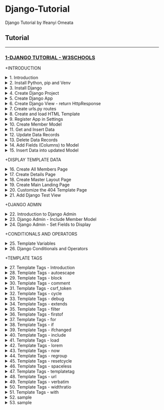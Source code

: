 # Django-Tutorial

Django Tutorial by Ifeanyi Omeata

## Tutorial

---

### [1-DJANGO TUTORIAL - W3SCHOOLS](#)

+INTRODUCTION

<details>
  <summary>1. Introduction </summary>

Django follows the MVT design pattern (Model View Template).

- Model - The data you want to present, usually data from a database.
- View - A request handler that returns the relevant template and content - based on the request from the user.
- Template - A text file (like an HTML file) containing the layout of the web page, with logic on how to display the data.

Model <br>

The model provides data from the database.

- In Django, the data is delivered as an Object Relational Mapping (ORM), which is a technique designed to make it easier to work with databases.

- The most common way to extract data from a database is SQL. One problem with SQL is that you have to have a pretty good understanding of the database structure to be able to work with it.

- Django, with ORM, makes it easier to communicate with the database, without having to write complex SQL statements.

- The models are usually located in a file called models.py.

View

- A view is a function or method that takes http requests as arguments, imports the relevant model(s), and finds out what data to send to the template, and returns the final result.

- The views are usually located in a file called views.py.

Template

- A template is a file where you describe how the result should be represented.

- Templates are often .html files, with HTML code describing the layout of a web page, but it can also be in other file formats to present other results, but we will concentrate on .html files.

- Django uses standard HTML to describe the layout, but uses Django tags to add logic.

- The templates of an application is located in a folder named templates.

```html
<h1>My Homepage</h1>

<p>My name is {{ firstname }}.</p>
```

URLs

- Django also provides a way to navigate around the different pages in a website.

- When a user requests a URL, Django decides which view it will send it to.

- This is done in a file called urls.py.

</details>

<details>
  <summary>2. Install Python, pip and Venv </summary>

Download Python:

```py
https://www.python.org/
```

Check for Python Version:

```py
python --version
```

```py
# Python 3.9.12
```

Install pip:

```py
https://pypi.org/project/pip/
```

Check pip version:

```py
pip --version
```

```py
# pip 21.2.4
```

Upgrade pip:

```py
python -m pip install --upgrade pip
```

Install venv and activate the virtual environment:

```py
python -m venv venv-w3django

source venv-w3django/bin/activate
```

</details>

<details>
  <summary>3. Install Django </summary>

```py
python -m pip install Django
```

Check Django version:

```py
django-admin --version
```

```py
# 4.1.5
```

</details>

<details>
  <summary>4. Create Django Project </summary>

```py
django-admin startproject my_tennis_club
django-admin startproject my_tennis_club .
```

run django project -

my_tennis_club/

```py
python manage.py runserver
```

```py
# System check identified no issues (0 silenced).

# You have 18 unapplied migration(s). Your project may not work properly until you apply the migrations for app(s): admin, auth, contenttypes, sessions.
# Run 'python manage.py migrate' to apply them.
# January 26, 2023 - 19:26:37
# Django version 4.1.5, using settings 'my_tennis_club.settings'
# Starting development server at http://127.0.0.1:8000/
# Quit the server with CONTROL-C.
```

127.0.0.1:8000:

![001](https://user-images.githubusercontent.com/32337103/214931443-5581766b-920d-4ddb-ac99-c649421fa3d1.png)

</details>

<details>
  <summary>5. Create Django App </summary>

my_tennis_club/

```py
python manage.py startapp members
```

</details>

<details>
  <summary>6. Create Django View - return HttpResponse </summary>

members/views.py:

```py
from django.shortcuts import render
from django.http import HttpResponse

def members(request):
    return HttpResponse("Hello world!")
```

</details>

<details>
  <summary>7. Create urls.py routes </summary>

my_tennis_club/members/urls.py:

```py
from django.urls import path
from . import views

urlpatterns = [
    path('members/', views.members, name='members'),
]
```

my_tennis_club/my_tennis_club/urls.py:

```py
from django.contrib import admin
from django.urls import include, path

urlpatterns = [
    path('', include('members.urls')),
    path('admin/', admin.site.urls),
]
```

/my_tennis_club:

```py
python manage.py runserver
```

127.0.0.1:8000/members:

![002](https://user-images.githubusercontent.com/32337103/214957810-f91a2461-1028-4d23-bcd4-9ef782e741e4.png)

</details>

<details>
  <summary>8. Create and load HTML Template </summary>

my_tennis_club/members/templates/myfirst.html:

```html
<!DOCTYPE html>
<html>
  <body>
    <h1>Hello World!</h1>
    <p>Welcome to my first Django project!</p>
  </body>
</html>
```

my_tennis_club/members/views.py:

```py
from django.http import HttpResponse
from django.template import loader

def members(request):
  template = loader.get_template('myfirst.html')
  return HttpResponse(template.render())
```

</details>

<details>
  <summary>9. Register App in Settings </summary>

my_tennis_club/my_tennis_club/settings.py:

```py
INSTALLED_APPS = [
    'django.contrib.admin',
    'django.contrib.auth',
    'django.contrib.contenttypes',
    'django.contrib.sessions',
    'django.contrib.messages',
    'django.contrib.staticfiles',
    'members'
]
```

Run Migrations:

```py
# python manage.py makemigrations
python manage.py migrate
```

/my_tennis_club

```py
python manage.py runserver
```

127.0.0.1:8000/members:

![004](https://user-images.githubusercontent.com/32337103/214960898-da8f5076-7b10-4112-a4cd-f9d12589fc5d.png)

</details>

<details>
  <summary>10. Create Member Model </summary>

my_tennis_club/members/models.py:

```py
from django.db import models

class Member(models.Model):
  firstname = models.CharField(max_length=255)
  lastname = models.CharField(max_length=255)
```

my_tennis_club/

```py
python manage.py makemigrations members
```

```py
python manage.py migrate
```

View SQL migrate:

```py
python manage.py sqlmigrate <model> <migration number>
python manage.py sqlmigrate members 0001
```

```py
# BEGIN;
# --
# -- Create model Member
# --
# CREATE TABLE "members_member" ("id" integer NOT NULL PRIMARY KEY AUTOINCREMENT, "firstname" varchar(255) NOT NULL, "lastname" varchar(255) NOT NULL);
# COMMIT;
```

</details>

<details>
  <summary>11. Get and Insert Data </summary>

Enter Python Shell

```py
python manage.py shell
```

```py
# Python 3.9.13 (v3.9.13:6de2ca5339, May 17 2022, 11:37:23)
# [Clang 13.0.0 (clang-1300.0.29.30)] on darwin
# Type "help", "copyright", "credits" or "license" for more information.
# (InteractiveConsole)
# >>>
```

GET Data from Members Table (Model):

```py
>>> from members.models import Member
>>> Member.objects.all()
```

```py
# <QuerySet []>
```

POST/Add a single Data record to Members Table (Model):

```py
>>> member = Member(firstname='Emil', lastname='Refsnes')
>>> member.save()
```

View added record in Model:

```py
>>> Member.objects.all()
```

```py
# <QuerySet [<Member: Member object (1)>]>
```

```py
>>> Member.objects.all().values()
```

```py
# <QuerySet [{'id': 1, 'firstname': 'Emil', 'lastname': 'Refsnes'}]>
```

To add Multiple Records in the Model:

```py
>>> member1 = Member(firstname='Tobias', lastname='Refsnes')
>>> member2 = Member(firstname='Linus', lastname='Refsnes')
>>> member3 = Member(firstname='Lene', lastname='Refsnes')
>>> member4 = Member(firstname='Stale', lastname='Refsnes')
>>> member5 = Member(firstname='Jane', lastname='Doe')
>>> members_list = [member1, member2, member3, member4, member5]
>>> for x in members_list:
>>>   x.save()
```

View added records in Model:

```py
>>> Member.objects.all().values()
```

```py
# <QuerySet [{'id': 1, 'firstname': 'Emil', 'lastname': 'Refsnes'},
# {'id': 2, 'firstname': 'Tobias', 'lastname': 'Refsnes'},
# {'id': 3, 'firstname': 'Linus', 'lastname': 'Refsnes'},
# {'id': 4, 'firstname': 'Lene', 'lastname': 'Refsnes'},
# {'id': 5, 'firstname': 'Stale', 'lastname': 'Refsnes'},
# {'id': 6, 'firstname': 'Jane', 'lastname': 'Doe'}]>
```

</details>

<details>
  <summary>12. Update Data Records </summary>

Get the record for member at index 4, which is "Stale Refsnes":

```py
>>> from members.models import Member
>>> x = Member.objects.all()[4]
>>> x.firstname
```

```py
# 'Stale'
```

Now change the value of this record:

```py
>>> x.firstname = "Stalikken"
>>> x.save()
```

```py
>>> Member.objects.all().values()
```

```py
# <QuerySet [{'id': 1, 'firstname': 'Emil', 'lastname': 'Refsnes'},
# {'id': 2, 'firstname': 'Tobias', 'lastname': 'Refsnes'},
# {'id': 3, 'firstname': 'Linus', 'lastname': 'Refsnes'},
# {'id': 4, 'firstname': 'Lene', 'lastname': 'Refsnes'},
# {'id': 5, 'firstname': 'Stalikken', 'lastname': 'Refsnes'},
# {'id': 6, 'firstname': 'Jane', 'lastname': 'Doe'}]>
```

</details>

<details>
  <summary>13. Delete Data Records </summary>

Get the record you want to delete:

```py
>>> from members.models import Member
>>> x = Member.objects.all()[5]
>>> x.firstname
```

```py
# 'Jane'
```

Now delete the record:

```py
>>> x.delete()
```

```py
# (1, {'members.Member': 1})
```

```py
>>> Member.objects.all().values()
```

```py
# <QuerySet [{'id': 1, 'firstname': 'Emil', 'lastname': 'Refsnes'},
# {'id': 2, 'firstname': 'Tobias', 'lastname': 'Refsnes'},
# {'id': 3, 'firstname': 'Linus', 'lastname': 'Refsnes'},
# {'id': 4, 'firstname': 'Lene', 'lastname': 'Refsnes'},
# {'id': 5, 'firstname': 'Stalikken', 'lastname': 'Refsnes'}]>
```

```py
>>> exit()
```

</details>

<details>
  <summary>14. Add Fields (Columns) to Model </summary>

my_tennis_club/members/models.py:

```py
from django.db import models

class Member(models.Model):
  firstname = models.CharField(max_length=255)
  lastname = models.CharField(max_length=255)
  phone = models.IntegerField()
  joined_date = models.DateField()
```

Make Migrations:

```py
python manage.py makemigrations members
```

```py
# You are trying to add a non-nullable field 'joined_date' to members without a default; we can't do that (the database needs something to populate existing rows).
# Please select a fix:
#  1) Provide a one-off default now (will be set on all existing rows with a null value for this column)
#  2) Quit, and let me add a default in models.py
# Select an option:
```

```bs
Select option 2: allow NULL values for the two new fields.
```

my_tennis_club/members/models.py:

```py
from django.db import models

class Member(models.Model):
  firstname = models.CharField(max_length=255)
  lastname = models.CharField(max_length=255)
  phone = models.IntegerField(null=True)
  joined_date = models.DateField(null=True)
```

Make Migrations:

```py
python manage.py makemigrations members
```

```py
# Migrations for 'members':
#   members/migrations/0002_member_joined_date_member_phone.py
#     - Add field joined_date to member
#     - Add field phone to member
```

Run the migrate command:

```py
python manage.py migrate
```

```py
# Operations to perform:
#   Apply all migrations: admin, auth, contenttypes, members, sessions
# Running migrations:
#   Applying members.0002_member_joined_date_member_phone... OK
```

</details>

<details>
  <summary>15. Insert Data into updated Model </summary>

```py
python manage.py shell
```

```py
# Python 3.9.2 (tags/v3.9.2:1a79785, Feb 19 2021, 13:44:55) [MSC v.1928 64 bit (AMD64)] on win32
# Type "help", "copyright", "credits" or "license" for more information.
# (InteractiveConsole)
# >>>
```

```py
>>> from members.models import Member
>>> x = Member.objects.all()[0]
>>> x.phone = 5551234
>>> x.joined_date = '2022-01-05'
>>> x.save()
```

```py
>>> Member.objects.all().values()
```

```py
# <QuerySet [
# {'id': 1, 'firstname': 'Emil', 'lastname': 'Refsnes', 'phone': 5551234, 'joined_date': datetime.date(2022, 1, 5)},
# {'id': 2, 'firstname': 'Tobias', 'lastname': 'Refsnes', 'phone': None, 'joined_date': None},
# {'id': 3, 'firstname': 'Linus', 'lastname': 'Refsnes', 'phone': None, 'joined_date': None},
# {'id': 4, 'firstname': 'Lene', 'lastname': 'Refsnes', 'phone': None, 'joined_date': None},
# {'id': 5, 'firstname': 'Stalikken', 'lastname': 'Refsnes', 'phone': None, 'joined_date': None}]>
```

</details>

+DISPLAY TEMPLATE DATA

<details>
  <summary>16. Create All Members Page </summary>

my_tennis_club/members/templates/all_members.html:

```html
<!DOCTYPE html>
<html>
  <body>
    <h1>Members</h1>

    <ul>
      {% for x in mymembers %}
      <li>{{ x.firstname }} {{ x.lastname }}</li>
      {% endfor %}
    </ul>
  </body>
</html>
```

my_tennis_club/members/views.py:

```py
from django.http import HttpResponse
from django.template import loader
from .models import Member

def members(request):
  mymembers = Member.objects.all().values()
  template = loader.get_template('all_members.html')
  context = {
    'mymembers': mymembers,
  }
  return HttpResponse(template.render(context, request))
```

my_tennis_club/members/urls.py:

```py
from django.urls import path
from . import views

urlpatterns = [
    path('members/', views.members, name='members'),
]
```

my_tennis_club/

```py
python manage.py runserver
```

![004](https://user-images.githubusercontent.com/32337103/215118713-ad8cf2c0-cb2a-497d-b558-bc273b8245bc.png)

</details>

<details>
  <summary>17. Create Details Page </summary>

my_tennis_club/members/templates/details.html:

```html
<!DOCTYPE html>
<html>
  <body>
    <h1>{{ mymember.firstname }} {{ mymember.lastname }}</h1>

    <p>Phone: {{ mymember.phone }}</p>
    <p>Member since: {{ mymember.joined_date }}</p>

    <p>Back to <a href="/members">Members</a></p>
  </body>
</html>
```

my_tennis_club/members/templates/all_members.html:

```html
<!DOCTYPE html>
<html>
  <body>
    <h1>Members</h1>

    <ul>
      {% for x in mymembers %}
      <li>
        <a href="details/{{ x.id }}">{{ x.firstname }} {{ x.lastname }}</a>
      </li>
      {% endfor %}
    </ul>
  </body>
</html>
```

my_tennis_club/members/views.py:

```py
from django.http import HttpResponse
from django.template import loader
from .models import Member

def members(request):
  mymembers = Member.objects.all().values()
  template = loader.get_template('all_members.html')
  context = {
    'mymembers': mymembers,
  }
  return HttpResponse(template.render(context, request))

def details(request, id):
  mymember = Member.objects.get(id=id)
  template = loader.get_template('details.html')
  context = {
    'mymember': mymember,
  }
  return HttpResponse(template.render(context, request))
```

my_tennis_club/members/urls.py:

```py
from django.urls import path
from . import views

urlpatterns = [
    path('members/', views.members, name='members'),
    path('members/details/<int:id>', views.details, name='details'),
]
```

```py
py manage.py runserver
```

![006](https://user-images.githubusercontent.com/32337103/215122475-c5df9fb6-5c0e-4e6e-8dff-3a7078130f4c.png)

![007](https://user-images.githubusercontent.com/32337103/215122533-7600e321-0f0a-4a66-b7df-ea43fcdc6de1.png)

</details>

<details>
  <summary>18. Create Master Layout Page </summary>

my_tennis_club/members/templates/master.html:

```html
<!DOCTYPE html>
<html>
  <head>
    <title>{% block title %}{% endblock %}</title>
  </head>
  <body>
    {% block content %} {% endblock %}
  </body>
</html>
```

my_tennis_club/members/templates/all_members.html:

```bs
{% extends "master.html" %}

{% block title %}
  My Tennis Club - List of all members
{% endblock %}


{% block content %}
  <h1>Members</h1>

  <ul>
    {% for x in mymembers %}
      <li><a href="details/{{ x.id }}">{{ x.firstname }} {{ x.lastname }}</a></li>
    {% endfor %}
  </ul>
{% endblock %}
```

my_tennis_club/members/templates/details.html:

```bs
{% extends "master.html" %}

{% block title %}
  Details about {{ mymember.firstname }} {{ mymember.lastname }}
{% endblock %}


{% block content %}
  <h1>{{ mymember.firstname }} {{ mymember.lastname }}</h1>

  <p>Phone {{ mymember.phone }}</p>
  <p>Member since: {{ mymember.joined_date }}</p>

  <p>Back to <a href="/members">Members</a></p>

{% endblock %}
```

```py
py manage.py runserver
```

![006](https://user-images.githubusercontent.com/32337103/215122475-c5df9fb6-5c0e-4e6e-8dff-3a7078130f4c.png)

![007](https://user-images.githubusercontent.com/32337103/215122533-7600e321-0f0a-4a66-b7df-ea43fcdc6de1.png)

</details>

<details>
  <summary>19. Create Main Landing Page </summary>

my_tennis_club/members/templates/main.html:

```bash
{% extends "master.html" %}

{% block title %}
  My Tennis Club
{% endblock %}


{% block content %}
  <h1>My Tennis Club</h1>

  <h3>Members</h3>

  <p>Check out all our <a href="members/">members</a></p>

{% endblock %}
```

my_tennis_club/members/views.py:

```py
from django.http import HttpResponse
from django.template import loader
from .models import Member

def members(request):
  mymembers = Member.objects.all().values()
  template = loader.get_template('all_members.html')
  context = {
    'mymembers': mymembers,
  }
  return HttpResponse(template.render(context, request))

def details(request, id):
  mymember = Member.objects.get(id=id)
  template = loader.get_template('details.html')
  context = {
    'mymember': mymember,
  }
  return HttpResponse(template.render(context, request))

def main(request):
  template = loader.get_template('main.html')
  return HttpResponse(template.render())
```

my_tennis_club/members/urls.py:

```py
from django.urls import path
from . import views

urlpatterns = [
    path('', views.main, name='main'),
    path('members/', views.members, name='members'),
    path('members/details/<int:id>', views.details, name='details'),
]
```

my_tennis_club/members/templates/all_members.html:

```bash
{% extends "master.html" %}

{% block title %}
  My Tennis Club - List of all members
{% endblock %}

{% block content %}

  <p><a href="/">HOME</a></p>

  <h1>Members</h1>

  <ul>
    {% for x in mymembers %}
      <li><a href="details/{{ x.id }}">{{ x.firstname }} {{ x.lastname }}</a></li>
    {% endfor %}
  </ul>
{% endblock %}
```

```py
py manage.py runserver
```

127.0.0.1:8000/:

![007](https://user-images.githubusercontent.com/32337103/215138505-56d25ad0-33d3-480f-8e1f-fbd0092b683c.png)

![008](https://user-images.githubusercontent.com/32337103/215138775-dd6d5698-f1fa-4b48-b117-83e3119df5d2.png)

</details>

<details>
  <summary>20. Customize the 404 Template Page </summary>

- Important: When DEBUG = False, Django requires you to specify the hosts you will allow this Django project to run from.

- In production, this should be replaced with a proper domain name:

ALLOWED_HOSTS = ['yourdomain.com']

- Django will look for a file named 404.html in the templates folder, and display it when there is a 404 error.

- If no such file exists, Django shows the "Not Found" page.

- To customize this message, all you have to do is to create a file in the templates folder and name it 404.html, and fill it with write whatever you want.

my_tennis_club/my_tennis_club/settings.py:

```py
# SECURITY WARNING: don't run with debug turned on in production!
DEBUG = False

ALLOWED_HOSTS = ['*']
```

my_tennis_club/members/templates/404.html:

```html
<!DOCTYPE html>
<html>
  <title>Wrong address</title>
  <body>
    <h1>Ooops!</h1>

    <h2>I cannot find the file you requested!</h2>
  </body>
</html>
```

![008](https://user-images.githubusercontent.com/32337103/215175543-4b34095c-2a20-43f7-9fd9-3ecbcc83f620.png)

</details>

<details>
  <summary>21. Add Django Test View </summary>

my_tennis_club/members/views.py:

```py
from django.http import HttpResponse
from django.template import loader
from .models import Member

def members(request):
  mymembers = Member.objects.all().values()
  template = loader.get_template('all_members.html')
  context = {
    'mymembers': mymembers,
  }
  return HttpResponse(template.render(context, request))

def details(request, id):
  mymember = Member.objects.get(id=id)
  template = loader.get_template('details.html')
  context = {
    'mymember': mymember,
  }
  return HttpResponse(template.render(context, request))

def main(request):
  template = loader.get_template('main.html')
  return HttpResponse(template.render())

def testing(request):
  template = loader.get_template('template.html')
  context = {
    'fruits': ['Apple', 'Banana', 'Cherry'],
  }
  return HttpResponse(template.render(context, request))
```

my_tennis_club/members/urls.py:

```py
from django.urls import path
from . import views

urlpatterns = [
    path('', views.main, name='main'),
    path('members/', views.members, name='members'),
    path('members/details/<int:id>', views.details, name='details'),
    path('testing/', views.testing, name='testing'),
]
```

my_tennis_club/members/templates/template.html:

```html
<!DOCTYPE html>
<html>
  <body>
    {% for x in fruits %}
    <h1>{{ x }}</h1>
    {% endfor %}

    <p>In views.py you can see what the fruits variable looks like.</p>
  </body>
</html>
```

/my_tennis_club

```py
python manage.py runserver
```

127.0.0.1:8000/testing/:

![009](https://user-images.githubusercontent.com/32337103/215180047-35033aa8-cbaa-4063-9344-c1e9580eabf0.png)

</details>

+DJANGO ADMIN

<details>
  <summary>22. Introduction to Django Admin </summary>

```py
py manage.py runserver
```

my_tennis_club/my_tennis_club/urls.py:

```py
from django.contrib import admin
from django.urls import include, path

urlpatterns = [
    path('', include('members.urls')),
    path('admin/', admin.site.urls),
]
```

127.0.0.1:8000/admin/:

![010](https://user-images.githubusercontent.com/32337103/215181307-965a93c3-1826-4fbb-bd20-fa431138fd49.png)

Django Admin - Create User

```py
python manage.py createsuperuser
```

```py
# Username: admin
# Email address: admin@gmail.com
# Password:
# Password (again):
# This password is too short. It must contain at least 8 characters.
# This password is too common.
# This password is entirely numeric.
# Bypass password validation and create user anyway? [y/N]: y

# Superuser created successfully.
```

```py
python manage.py runserver
```

127.0.0.1:8000/admin/:

![010](https://user-images.githubusercontent.com/32337103/215181307-965a93c3-1826-4fbb-bd20-fa431138fd49.png)

![011](https://user-images.githubusercontent.com/32337103/215182500-255292f3-54c8-4952-a79c-9ba658ac8a82.png)

</details>

<details>
  <summary>23. Django Admin - Include Member Model </summary>

- The Members model is missing, as it should be, you have to tell Django which models that should be visible in the admin interface.

- This is done in a file called admin.py, and is located in your app's folder, which in our case is the members folder.

my_tennis_club/members/admin.py:

```py
from django.contrib import admin
from .models import Member

# Register your models here.
admin.site.register(Member)
```

127.0.0.1:8000/admin/:

![011](https://user-images.githubusercontent.com/32337103/215183560-c1d9f4e8-409e-48e9-b564-da01788c9dbd.png)

![012](https://user-images.githubusercontent.com/32337103/215183631-c7dc8b78-bb9e-41ce-8882-1ad9b3c74179.png)

</details>

<details>
  <summary>24. Django Admin - Set Fields to Display </summary>

Make the List Display More Reader-Friendly.

- When you display a Model as a list, Django displays each record as the string representation of the record object, which in our case is "Member object (1)", "Member object(2)" etc.

To change this to a more reader-friendly format, we have two choices:

- Change the string representation function, _str_() of the Member Model.
- Set the list_details property of the Member Model.

To Change the String Representation Function -

my_tennis_club/members/models.py:

```py
from django.db import models

class Member(models.Model):
  firstname = models.CharField(max_length=255)
  lastname = models.CharField(max_length=255)
  phone = models.IntegerField(null=True)
  joined_date = models.DateField(null=True)

  def __str__(self):
    return f"{self.firstname} {self.lastname}"
```

127.0.0.1:8000/admin/:

![](https://user-images.githubusercontent.com/32337103/215197241-8c5136e5-80b9-40f9-a814-0bb81ff6c9d2.png)

To Set list_display -

my_tennis_club/members/admin.py:

```py
from django.contrib import admin
from .models import Member

# Register your models here.

class MemberAdmin(admin.ModelAdmin):
  list_display = ("firstname", "lastname", "joined_date",)

admin.site.register(Member, MemberAdmin)
```

127.0.0.1:8000/admin/:

![](https://user-images.githubusercontent.com/32337103/215197817-cc4a6a91-bc57-48fa-aa18-3cd64ab06eba.png)

</details>

+CONDITIONALS AND OPERATORS

<details>
  <summary>25. Template Variables </summary>

templates/template.html:

```html
<!DOCTYPE html>
<html>
  <body>
    <h1>Hello {{ firstname }}, how are you?</h1>

    <p>In views.py you can see how to create the variable.</p>
    <p>In template.html you can see how to use the variable.</p>
  </body>
</html>
```

my_tennis_club/members/views.py:

```py
from django.http import HttpResponse
from django.template import loader
from .models import Member

def members(request):
  mymembers = Member.objects.all().values()
  template = loader.get_template('all_members.html')
  context = {
    'mymembers': mymembers,
  }
  return HttpResponse(template.render(context, request))

def details(request, id):
  mymember = Member.objects.get(id=id)
  template = loader.get_template('details.html')
  context = {
    'mymember': mymember,
  }
  return HttpResponse(template.render(context, request))

def main(request):
  template = loader.get_template('main.html')
  return HttpResponse(template.render())

def testing(request):
  template = loader.get_template('template.html')
  context = {
    'firstname': 'Linus',
  }
  return HttpResponse(template.render(context, request))
```

127.0.0.1:8000/testing/:

![012](https://user-images.githubusercontent.com/32337103/215256961-b62a0903-29f3-4aa0-b953-c202138d280f.png)

Create Variables in Template -

templates/template.html:

```html
<!DOCTYPE html>
<html>
  <body>
    {% with firstname="Tobias" %}
    <h1>Hello {{ firstname }}, how are you?</h1>
    {% endwith %}
  </body>
</html>
```

my_tennis_club/members/views:

```py
from django.http import HttpResponse
from django.template import loader
from .models import Member

def members(request):
  mymembers = Member.objects.all().values()
  template = loader.get_template('all_members.html')
  context = {
    'mymembers': mymembers,
  }
  return HttpResponse(template.render(context, request))

def details(request, id):
  mymember = Member.objects.get(id=id)
  template = loader.get_template('details.html')
  context = {
    'mymember': mymember,
  }
  return HttpResponse(template.render(context, request))

def main(request):
  template = loader.get_template('main.html')
  return HttpResponse(template.render())

def testing(request):
  template = loader.get_template('template.html')
  return HttpResponse(template.render())
```

127.0.0.1:8000/testing/:

![](https://user-images.githubusercontent.com/32337103/215258927-9de476d0-5a60-48e3-862b-ec3f12aae73f.png)

Data From a Model -

my_tennis_club/members/views.py:

```py
from django.http import HttpResponse
from django.template import loader
from .models import Member

def members(request):
  mymembers = Member.objects.all().values()
  template = loader.get_template('all_members.html')
  context = {
    'mymembers': mymembers,
  }
  return HttpResponse(template.render(context, request))

def details(request, id):
  mymember = Member.objects.get(id=id)
  template = loader.get_template('details.html')
  context = {
    'mymember': mymember,
  }
  return HttpResponse(template.render(context, request))

def main(request):
  template = loader.get_template('main.html')
  return HttpResponse(template.render())

def testing(request):
  mymembers = Member.objects.all().values()
  template = loader.get_template('template.html')
  context = {
    'mymembers': mymembers,
  }
  return HttpResponse(template.render(context, request))

```

templates/template.html:

```html
<!DOCTYPE html>
<html>
  <body>
    <ul>
      {% for x in mymembers %}
      <li>{{ x.firstname }}</li>
      {% endfor %}
    </ul>

    <p>
      In views.py you can see how to import and fetch members from the database.
    </p>
  </body>
</html>
```

127.0.0.1:8000/testing/:

![015](https://user-images.githubusercontent.com/32337103/215259182-e501b4c4-4a57-4cc1-a3f9-ecc1e577591a.png)

</details>

<details>
  <summary>26. Django Conditionals and Operators </summary>

If/Else -

templates/template.html:

```html
<!DOCTYPE html>
<html>
  <body>
    {% if greeting == 1 %}
    <h1>Hello</h1>
    {% else %}
    <h1>Bye</h1>
    {% endif %}

    <p>In views.py you can see what the greeting variable looks like.</p>
  </body>
</html>
```

my_tennis_club/members/views.py:

```py
from django.http import HttpResponse
from django.template import loader
from .models import Member

def members(request):
  mymembers = Member.objects.all().values()
  template = loader.get_template('all_members.html')
  context = {
    'mymembers': mymembers,
  }
  return HttpResponse(template.render(context, request))

def details(request, id):
  mymember = Member.objects.get(id=id)
  template = loader.get_template('details.html')
  context = {
    'mymember': mymember,
  }
  return HttpResponse(template.render(context, request))

def main(request):
  template = loader.get_template('main.html')
  return HttpResponse(template.render())

def testing(request):
  template = loader.get_template('template.html')
  context = {
    'greeting': 1,
  }
  return HttpResponse(template.render(context, request))

```

127.0.0.1:8000/testing/:

![016](https://user-images.githubusercontent.com/32337103/215260865-67cfd700-fb4e-419d-b16c-4f00809c1a9d.png)

If-Elif-Else -

```py
{% if greeting == 1 %}
  <h1>Hello</h1>
{% elif greeting == 2 %}
  <h1>Welcome</h1>
{% else %}
  <h1>Goodbye</h1>
{% endif %}
```

Is equal to -

```py
{% if greeting == 2 %}
  <h1>Hello</h1>
{% endif %}
```

Is not equal to -

```py
{% if greeting != 1 %}
  <h1>Hello</h1>
{% endif %}
```

Is less than -

```py
{% if greeting < 3 %}
  <h1>Hello</h1>
{% endif %}
```

Is less than, or equal to -

```py
{% if greeting <= 3 %}
  <h1>Hello</h1>
{% endif %}
```

Is greater than -

```py
{% if greeting > 1 %}
  <h1>Hello</h1>
{% endif %}
```

Is greater than, or equal to -

```py
{% if greeting >= 1 %}
  <h1>Hello</h1>
{% endif %}
```

And -

```py
{% if greeting == 1 and day == "Friday" %}
  <h1>Hello Weekend!</h1>
{% endif %}
```

Or -

```py
{% if greeting == 1 or greeting == 5 %}
  <h1>Hello</h1>
{% endif %}
```

And/Or -

```py
{% if greeting == 1 and day == "Friday" or greeting == 5 %}
```

In -

```py
{% if 'Banana' in fruits %}
  <h1>Hello</h1>
{% else %}
  <h1>Goodbye</h1>
{% endif %}
```

Not in -

```py
{% if 'Banana' not in fruits %}
  <h1>Hello</h1>
{% else %}
  <h1>Goodbye</h1>
{% endif %}
```

Is -

```py
{% with var1=x var2=x %}
  {% if var1 is var2 %}
    <h1>YES</h1>
  {% else %}
    <h1>NO</h1>
  {% endif %}
{% endwith %}
```

Is not

```py
{% if x is not y %}
  <h1>YES</h1>
{% else %}
  <h1>NO</h1>
{% endif %}
```

</details>

+TEMPLATE TAGS

<details>
  <summary>27. Template Tags - Introduction </summary>

```bs
Tag	            Description

autoescape	    Specifies if autoescape mode is on or off
block	          Specifies a block section
comment	        Specifies a comment section
csrf_token	    Protects forms from Cross Site Request Forgeries
cycle	          Specifies content to use in each cycle of a loop
debug	          Specifies debugging information
extends	        Specifies a parent template
filter	        Filters content before returning it
firstof	        Returns the first not empty variable
for	            Specifies a for loop
if	            Specifies a if statement
ifchanged	      Used in for loops. Outputs a block only if a value has changed since the last iteration
include	        Specifies included content/template
load	          Loads template tags from another library
lorem	          Outputs random text
now	            Outputs the current date/time
regroup	        Sorts an object by a group
resetcycle	    Used in cycles. Resets the cycle
spaceless	      Removes whitespace between HTML tags
templatetag	    Outputs a specified template tag
url	            Returns the absolute URL part of a URL
verbatim	      Specifies contents that should not be rendered by the template engine
widthratio	    Calculates a width value based on the ratio between a given value and a max value
with	          Specifies a variable to use in the block
```

</details>

<details>
  <summary>28. Template Tags - autoescape  </summary>

- The autoescape tag is used to specify if autoescape is on or off.

- If autoescape is on, which is default, HTML code in variables will be escaped.

When escape is on, these characters are escaped:

```bash
< is converted to &lt;
> is converted to &gt;
' is converted to '
" is converted to "
& is converted to &amp;
```

template.html:

```html
<!DOCTYPE html>
<html>
  <body>
    {% autoescape on %}
    <h1>{{ heading }}</h1>
    {% endautoescape %}

    <p>Check out views.py to see what the heading variable looks like.</p>
  </body>
</html>
```

views.py:

```py
from django.http import HttpResponse
from django.template import loader

def testing(request):
  template = loader.get_template('template.html')
  context = {
    'heading': 'Hello &lt;i&gt;my&lt;/i&gt; World!',
  }
  return HttpResponse(template.render(context, request))
```

![](https://user-images.githubusercontent.com/32337103/215270069-1a6fb60f-93f1-438f-87c7-96803a0d2723.png)

</details>

<details>
  <summary>29. Template Tags - block </summary>

The block tag has two functions:

- It is a placeholder for content.
- It is content that will replace the placeholder.

In master templates the block tag is a placeholder that will be replaced by a block in a child template with the same name.<br>

In child templates the block tag is content that will replace the placeholder in the master template with the same name.<br>

views.py:

```py
from django.http import HttpResponse
from django.template import loader

def testing(request):
  template = loader.get_template('childtemplate.html')
  return HttpResponse(template.render())

```

mymaster.html:

```html
<!DOCTYPE html>
<html>
  <body>
    <h1>Welcome</h1>

    {% block userinfo %}
    <h2>Not registered yet</h2>
    {% endblock %}

    <p>
      Check out the two templates to see what they look like, and views.py to
      see the reference to the child template.
    </p>
  </body>
</html>
```

childtemplate.html:

```bash
{% extends "mymaster.html" %}

{% block userinfo %}
  <h2>John Doe</h2>
  <p>Explorer of life.</p>
{% endblock %}
```

![](https://user-images.githubusercontent.com/32337103/215270392-c5f022ee-5195-4ff0-8fd5-d6050b6cca89.png)

</details>

<details>
  <summary>30. Template Tags - comment </summary>

- The comment tag allows you to add comment sections that will be ignored by Django.

- Comments can be used to make the code more readable.

- Comments can be used to prevent execution when testing code.

- You can add an explanation to your comments to make them more understandable

views.py:

```py
from django.http import HttpResponse
from django.template import loader

def testing(request):
  template = loader.get_template('template.html')
  return HttpResponse(template.render())
```

template.html:

```html
<!DOCTYPE html>
<html>
<body>

<h1>Welcome Everyone!</h1>

{% comment "optional heading" %}
  <h1>Greetings!</h2>
{% endcomment %}

</body>
</html>
```
  
![](https://user-images.githubusercontent.com/32337103/215273390-bcc5db2d-d576-4ac0-89a7-f9bf4f767132.png)
  

```py

```

```py

```

</details>

<details>
  <summary>31. Template Tags - csrf_token </summary>

```py

```

```py

```

```py

```

```py

```

</details>

<details>
  <summary>32. Template Tags - cycle </summary>

```py

```

```py

```

```py

```

```py

```

</details>

<details>
  <summary>33. Template Tags - debug	</summary>

```py

```

```py

```

```py

```

```py

```

</details>

<details>
  <summary>34. Template Tags - extends </summary>

```py

```

```py

```

```py

```

```py

```

</details>

<details>
  <summary>35. Template Tags - filter </summary>

```py

```

```py

```

```py

```

```py

```

</details>

<details>
  <summary>36. Template Tags - firstof	 </summary>

```py

```

```py

```

```py

```

```py

```

</details>

<details>
  <summary>37. Template Tags - for	 </summary>

```py

```

```py

```

```py

```

```py

```

</details>

<details>
  <summary>38. Template Tags - if </summary>

```py

```

```py

```

```py

```

```py

```

</details>

<details>
  <summary>39. Template Tags - ifchanged	 </summary>

```py

```

```py

```

```py

```

```py

```

</details>

<details>
  <summary>40. Template Tags - include </summary>

```py

```

```py

```

```py

```

```py

```

</details>

<details>
  <summary>41. Template Tags - load </summary>

```py

```

```py

```

```py

```

```py

```

</details>

<details>
  <summary>42. Template Tags - lorem  </summary>

```py

```

```py

```

```py

```

```py

```

</details>

<details>
  <summary>43. Template Tags - now </summary>

```py

```

```py

```

```py

```

```py

```

</details>

<details>
  <summary>44. Template Tags - regroup </summary>

```py

```

```py

```

```py

```

```py

```

</details>

<details>
  <summary>45. Template Tags - resetcycle </summary>

```py

```

```py

```

```py

```

```py

```

</details>

<details>
  <summary>46. Template Tags - spaceless </summary>

```py

```

```py

```

```py

```

```py

```

</details>

<details>
  <summary>47. Template Tags - templatetag </summary>

```py

```

```py

```

```py

```

```py

```

</details>

<details>
  <summary>48. Template Tags - url </summary>

```py

```

```py

```

```py

```

```py

```

</details>

<details>
  <summary>49. Template Tags - verbatim </summary>

```py

```

```py

```

```py

```

```py

```

</details>

<details>
  <summary>50. Template Tags - widthratio </summary>

```py

```

```py

```

```py

```

```py

```

</details>

<details>
  <summary>51. Template Tags - with  </summary>

```py

```

```py

```

```py

```

```py

```

</details>

<details>
  <summary>52. sample </summary>

```py

```

```py

```

```py

```

```py

```

</details>

<details>
  <summary>53. sample </summary>

```py

```

```py

```

```py

```

```py

```

</details>
